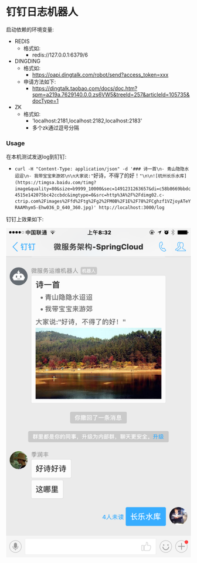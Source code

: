# 钉钉日志机器人

启动依赖的环境变量:
- REDIS
    - 格式如:
        - redis://127.0.0.1:6379/6
- DINGDING
    - 格式如:
        - https://oapi.dingtalk.com/robot/send?access_token=xxx
    - 申请方法如下:
        - https://dingtalk.taobao.com/docs/doc.htm?spm=a219a.7629140.0.0.zs6VW5&treeId=257&articleId=105735&docType=1
- ZK
    - 格式如:
        - 'localhost:2181,localhost:2182,localhost:2183'
        - 多个zk通过逗号分隔

### Usage

在本机测试发送log到钉钉:
- `curl -H "Content-Type: application/json" -d '### 诗一首\n- 青山隐隐水迢迢\n- 我带宝宝来游郊\n\n大家说:"`好诗，不得了的好！`"\n\n![杭州长乐水库](https://timgsa.baidu.com/timg?image&quality=80&size=b9999_10000&sec=1491231263657&di=c58b8669bbdc4515e142075bc42ccbdc&imgtype=0&src=http%3A%2F%2Fdimg02.c-ctrip.com%2Fimages%2Ffd%2Ftg%2Fg2%2FM0B%2F1E%2F78%2FCghzf1VZjoyATeYRAAMhym5-Ehw036_D_640_360.jpg)' http://localhost:3000/log`

钉钉上效果如下:

![顶顶机器人截图测试](https://github.com/charlescui/dingding-logger/blob/master/screenshot/IMG_0080.PNG?raw=true)